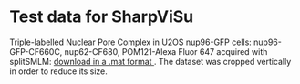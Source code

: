# Test data for SharpViSu

Triple-labelled Nuclear Pore Complex in U2OS nup96-GFP cells: nup96-GFP-CF660C, nup62-CF680, POM121-Alexa Fluor 647 acquired with splitSMLM: <a href=https://github.com/andronovl/SharpViSu/blob/master/Data/SplitViSu/NPC-3colors-cropped.mat> download in a .mat format </a>. The dataset was cropped vertically in order to reduce its size.
